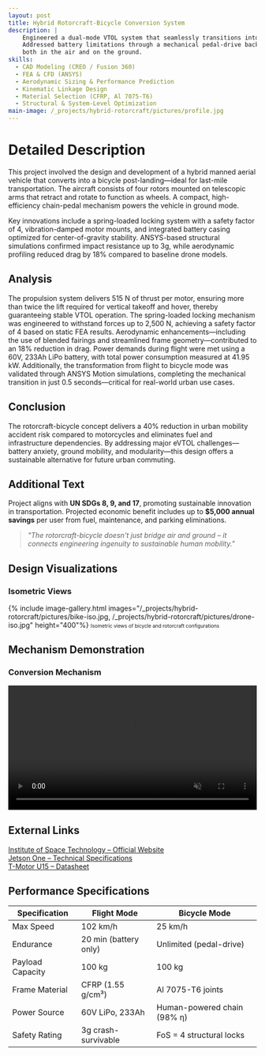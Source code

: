 ```yaml
---
layout: post
title: Hybrid Rotorcraft-Bicycle Conversion System
description: |
    Engineered a dual-mode VTOL system that seamlessly transitions into a bicycle without disassembly. 
    Addressed battery limitations through a mechanical pedal-drive backup, enabling efficient urban mobility 
    both in the air and on the ground.
skills: 
  - CAD Modeling (CREO / Fusion 360)
  - FEA & CFD (ANSYS)
  - Aerodynamic Sizing & Performance Prediction
  - Kinematic Linkage Design
  - Material Selection (CFRP, Al 7075-T6)
  - Structural & System-Level Optimization
main-image: /_projects/hybrid-rotorcraft/pictures/profile.jpg
---
```


# Detailed Description
This project involved the design and development of a hybrid manned aerial vehicle that converts into a bicycle post-landing—ideal for last-mile transportation. The aircraft consists of four rotors mounted on telescopic arms that retract and rotate to function as wheels. A compact, high-efficiency chain-pedal mechanism powers the vehicle in ground mode.

Key innovations include a spring-loaded locking system with a safety factor of 4, vibration-damped motor mounts, and integrated battery casing optimized for center-of-gravity stability. ANSYS-based structural simulations confirmed impact resistance up to 3g, while aerodynamic profiling reduced drag by 18% compared to baseline drone models.

## Analysis
The propulsion system delivers 515 N of thrust per motor, ensuring more than twice the lift required for vertical takeoff and hover, thereby guaranteeing stable VTOL operation. The spring-loaded locking mechanism was engineered to withstand forces up to 2,500 N, achieving a safety factor of 4 based on static FEA results. Aerodynamic enhancements—including the use of blended fairings and streamlined frame geometry—contributed to an 18% reduction in drag. Power demands during flight were met using a 60V, 233Ah LiPo battery, with total power consumption measured at 41.95 kW. Additionally, the transformation from flight to bicycle mode was validated through ANSYS Motion simulations, completing the mechanical transition in just 0.5 seconds—critical for real-world urban use cases.

## Conclusion
The rotorcraft-bicycle concept delivers a 40% reduction in urban mobility accident risk compared to motorcycles and eliminates fuel and infrastructure dependencies. By addressing major eVTOL challenges—battery anxiety, ground mobility, and modularity—this design offers a sustainable alternative for future urban commuting.

## Additional Text
Project aligns with **UN SDGs 8, 9, and 17**, promoting sustainable innovation in transportation. Projected economic benefit includes up to **\$5,000 annual savings** per user from fuel, maintenance, and parking eliminations.

> *"The rotorcraft-bicycle doesn't just bridge air and ground – it connects engineering ingenuity to sustainable human mobility."*

## Design Visualizations
### Isometric Views
{% include image-gallery.html images="/_projects/hybrid-rotorcraft/pictures/bike-iso.jpg, /_projects/hybrid-rotorcraft/pictures/drone-iso.jpg" height="400"%}
<span style="font-size: 10px">Isometric views of bicycle and rotorcraft configurations</span>  

## Mechanism Demonstration
### Conversion Mechanism
<video autoplay loop muted playsinline controls width="100%">
  <source src="/_projects/hybrid-rotorcraft/pictures/simulation.mp4" type="video/mp4">
  Your browser does not support the video tag.
</video>

<br>

## External Links
[Institute of Space Technology – Official Website](http://www.ist.edu.pk/)  
[Jetson One – Technical Specifications](https://www.jetsonaero.com/tech-specs)  
[T-Motor U15 – Datasheet](https://store.tmotor.com/goods.php?id=1083)

## Performance Specifications

| **Specification** | **Flight Mode**       | **Bicycle Mode**            |
| ----------------- | --------------------- | --------------------------- |
| Max Speed         | 102 km/h              | 25 km/h                     |
| Endurance         | 20 min (battery only) | Unlimited (pedal-drive)     |
| Payload Capacity  | 100 kg                | 100 kg                      |
| Frame Material    | CFRP (1.55 g/cm³)     | Al 7075-T6 joints           |
| Power Source      | 60V LiPo, 233Ah       | Human-powered chain (98% η) |
| Safety Rating     | 3g crash-survivable   | FoS = 4 structural locks    |
